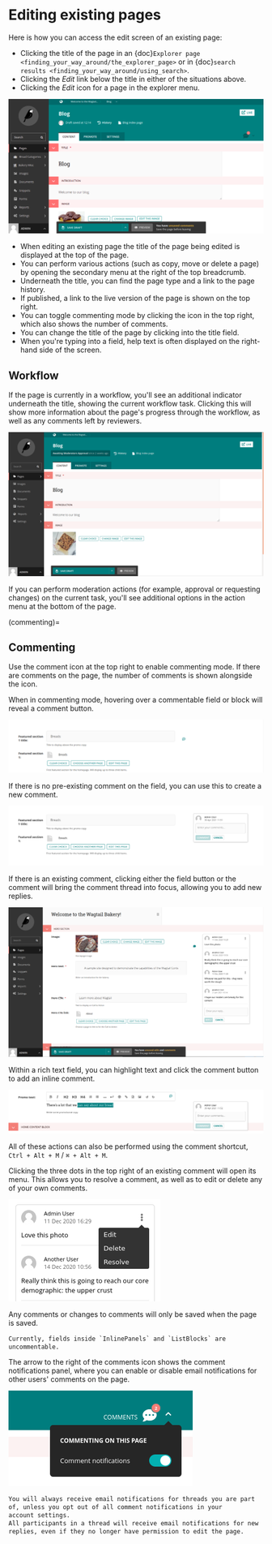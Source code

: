 # Editing existing pages

Here is how you can access the edit screen of an existing page:

-   Clicking the title of the page in an {doc}`Explorer page <finding_your_way_around/the_explorer_page>` or in {doc}`search results <finding_your_way_around/using_search>`.
-   Clicking the _Edit_ link below the title in either of the situations above.
-   Clicking the _Edit_ icon for a page in the explorer menu.

![](../_static/images/screen12_edit_screen_overview.png)

-   When editing an existing page the title of the page being edited is displayed at the top of the page.
-   You can perform various actions (such as copy, move or delete a page) by opening the secondary menu at the right of the top breadcrumb.
-   Underneath the title, you can find the page type and a link to the page history.
-   If published, a link to the live version of the page is shown on the top right.
-   You can toggle commenting mode by clicking the icon in the top right, which also shows the number of comments.
-   You can change the title of the page by clicking into the title field.
-   When you're typing into a field, help text is often displayed on the right-hand side of the screen.

## Workflow

If the page is currently in a workflow, you'll see an additional indicator underneath the title, showing the current workflow task. Clicking this will
show more information about the page's progress through the workflow, as well as any comments left by reviewers.

![](../_static/images/screen12.5_edit_screen_in_moderation.png)

If you can perform moderation actions (for example, approval or requesting changes) on the current task, you'll see additional options in the
action menu at the bottom of the page.

(commenting)=

## Commenting

Use the comment icon at the top right to enable commenting mode. If there are comments on the page, the number
of comments is shown alongside the icon.

When in commenting mode, hovering over a commentable field or block will reveal a comment button.

![](../_static/images/screen49_new_comment_icon.png)

If there is no pre-existing comment on the field, you can use this to create a new comment.

![](../_static/images/screen52_new_comment.png)

If there is an existing comment, clicking either the field button or the comment will bring the comment thread into focus, allowing you to
add new replies.

![](../_static/images/screen48_comment_thread.png)

Within a rich text field, you can highlight text and click the comment button to add an inline comment.

![](../_static/images/screen51_draftail_comment.png)

All of these actions can also be performed using the comment shortcut, `Ctrl + Alt + M` / `⌘ + Alt + M`.

Clicking the three dots in the top right of an existing comment will open its menu. This allows you to
resolve a comment, as well as to edit or delete any of your own comments.

![](../_static/images/screen50_comment_menu.png)

Any comments or changes to comments will only be saved when the page is saved.

```{note}
Currently, fields inside `InlinePanels` and `ListBlocks` are uncommentable.
```

The arrow to the right of the comments icon shows the comment notifications
panel, where you can enable or disable email notifications for other users' comments on the page.

![](../_static/images/screen53_commenting_notifications.png)

```{note}
You will always receive email notifications for threads you are part of, unless you opt out of all comment notifications in your
account settings.
All participants in a thread will receive email notifications for new replies, even if they no longer have permission to edit the page.
```
